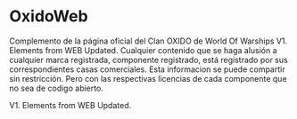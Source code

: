 # OxidoWeb
Complemento de la página oficial del Clan OXIDO de World Of Warships 
  V1. Elements from WEB Updated.
Cualquier contenido que se haga alusión a cualquier marca registrada, componente registrado, está registrado por sus correspondientes casas comerciales.
Esta informacion se puede compartir sin restricción. Pero con las respectivas licencias de cada componente que no sea de codigo abierto.


  V1. Elements from WEB Updated.
